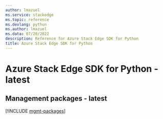 ```yaml
---
author: lmazuel
ms.service: stackedge
ms.topic: reference
ms.devlang: python
ms.author: lmazuel
ms.data: 07/28/2022
description: Reference for Azure Stack Edge SDK for Python
title: Azure Stack Edge SDK for Python
---
```

# Azure Stack Edge SDK for Python - latest

## Management packages - latest
[!INCLUDE [mgmt-packages](stack-edge-mgmt-index.md)]